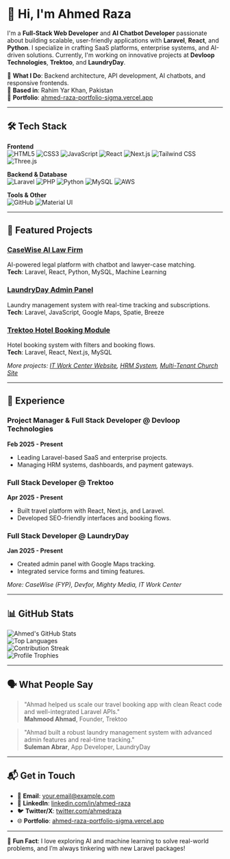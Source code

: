 # 👋 Hi, I'm Ahmed Raza

I'm a **Full-Stack Web Developer** and **AI Chatbot Developer** passionate about building scalable, user-friendly applications with **Laravel**, **React**, and **Python**. I specialize in crafting SaaS platforms, enterprise systems, and AI-driven solutions. Currently, I'm working on innovative projects at **Devloop Technologies**, **Trektoo**, and **LaundryDay**.

🌟 **What I Do**: Backend architecture, API development, AI chatbots, and responsive frontends.  
📍 **Based in**: Rahim Yar Khan, Pakistan  
🔗 **Portfolio**: [ahmed-raza-portfolio-sigma.vercel.app](https://ahmed-raza-portfolio-sigma.vercel.app/)  

---

## 🛠️ Tech Stack

**Frontend**  
![HTML5](https://skill-icons.dev/icons?i=html&perline=6) ![CSS3](https://skill-icons.dev/icons?i=css&perline=6) ![JavaScript](https://skill-icons.dev/icons?i=js&perline=6) ![React](https://skill-icons.dev/icons?i=react&perline=6) ![Next.js](https://skill-icons.dev/icons?i=nextjs&perline=6) ![Tailwind CSS](https://skill-icons.dev/icons?i=tailwind&perline=6) ![Three.js](https://skill-icons.dev/icons?i=threejs&perline=6)  

**Backend & Database**  
![Laravel](https://skill-icons.dev/icons?i=laravel&perline=6) ![PHP](https://skill-icons.dev/icons?i=php&perline=6) ![Python](https://skill-icons.dev/icons?i=python&perline=6) ![MySQL](https://skill-icons.dev/icons?i=mysql&perline=6) ![AWS](https://skill-icons.dev/icons?i=aws&perline=6)  

**Tools & Other**  
![GitHub](https://skill-icons.dev/icons?i=github&perline=6) ![Material UI](https://img.shields.io/badge/-Material%20UI-757575?logo=materialui&style=flat-square)

---

## 🚀 Featured Projects

### [CaseWise AI Law Firm](https://github.com/ahmed-raza012003/casewise-ai-law-firm)
AI-powered legal platform with chatbot and lawyer-case matching.  
**Tech**: Laravel, React, Python, MySQL, Machine Learning  

### [LaundryDay Admin Panel](https://github.com/ahmed-raza012003/laundryday-admin-panel)
Laundry management system with real-time tracking and subscriptions.  
**Tech**: Laravel, JavaScript, Google Maps, Spatie, Breeze  

### [Trektoo Hotel Booking Module](https://github.com/ahmed-raza012003/trektoo-hotel-booking)
Hotel booking system with filters and booking flows.  
**Tech**: Laravel, React, Next.js, MySQL  

*More projects: [IT Work Center Website](https://github.com/ahmed-raza012003/it-work-center-website), [HRM System](https://github.com/ahmed-raza012003/hrm-systemI-system), [Multi-Tenant Church Site](https://github.com/ahmed-raza012003/multi-tenant-church-site)*

---

## 💼 Experience

### Project Manager & Full Stack Developer @ Devloop Technologies  
**Feb 2025 - Present**  
- Leading Laravel-based SaaS and enterprise projects.  
- Managing HRM systems, dashboards, and payment gateways.  

### Full Stack Developer @ Trektoo  
**Apr 2025 - Present**  
- Built travel platform with React, Next.js, and Laravel.  
- Developed SEO-friendly interfaces and booking flows.  

### Full Stack Developer @ LaundryDay  
**Jan 2025 - Present**  
- Created admin panel with Google Maps tracking.  
- Integrated service forms and timing features.  

*More: CaseWise (FYP), Devfor, Mighty Media, IT Work Center*

---

## 📊 GitHub Stats

![Ahmed's GitHub Stats](https://github-readme-stats.vercel.app/api?username=ahmed-raza012003&show_icons=true&theme=radical)  
![Top Languages](https://github-readme-stats.vercel.app/api/top-langs/?username=ahmed-raza012003&layout=compact&theme=radical)  
![Contribution Streak](https://github-readme-streak-stats.herokuapp.com/?user=ahmed-raza012003&theme=radical)  
![Profile Trophies](https://github-profile-trophy.vercel.app/?username=ahmed-raza012003&theme=radical)

---

## 🗣️ What People Say

> "Ahmad helped us scale our travel booking app with clean React code and well-integrated Laravel APIs."  
> **Mahmood Ahmad**, Founder, Trektoo

> "Ahmad built a robust laundry management system with advanced admin features and real-time tracking."  
> **Suleman Abrar**, App Developer, LaundryDay

---

## 📬 Get in Touch

- 📧 **Email**: [your.email@example.com](mailto:your.email@example.com)  
- 🔗 **LinkedIn**: [linkedin.com/in/ahmed-raza](https://linkedin.com/in/ahmed-raza)  
- 🐦 **Twitter/X**: [twitter.com/ahmedraza](https://x.com/ahmedraza)  
- 🌐 **Portfolio**: [ahmed-raza-portfolio-sigma.vercel.app](https://ahmed-raza-portfolio-sigma.vercel.app/)

---

🌈 **Fun Fact**: I love exploring AI and machine learning to solve real-world problems, and I’m always tinkering with new Laravel packages!
